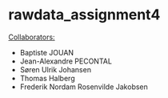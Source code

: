 # rawdata_assignment4

<u>Collaborators:</u>  
* Baptiste JOUAN
* Jean-Alexandre PECONTAL
* Søren Ulrik Johansen
* Thomas Halberg
* Frederik Nordam Rosenvilde Jakobsen
